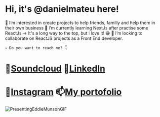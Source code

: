 

# Hi, it's @danielmateu here! 



🐶 I’m interested in create projects to help friends, familly and help them in their own business 
🌱 I’m currently learning NextJs after practise some ReactJs -> It's a long way to the top, but I love it! 😁
👾 I’m looking to collaborate on ReactJS projects as a Front End developer.
````
💀 Do you want to reach me? 👇
````
# 🎵[Soundcloud](https://soundcloud.com/danielmateupardo) 👻[LinkedIn](https://www.linkedin.com/in/daniel-mateu-pardo/)

# 🥨[Instagram](https://www.instagram.com/danimateu86/) 📫[My portofolio](https://www.danielmateu.es)


![PresentingEddieMunsonGIF](https://user-images.githubusercontent.com/76947258/194179021-4129d525-13ce-4ee5-be6f-295677bc7668.gif)


<!---
danielmateu/danielmateu is a ✨ special ✨ repository because its `README.md` (this file) appears on your GitHub profile.
You can click the Preview link to take a look at your changes.
--->
